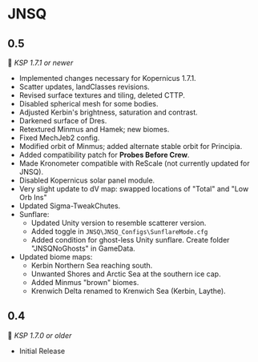 # JNSQ

## 0.5
:bookmark: *KSP 1.7.1  or newer*
* Implemented changes necessary for Kopernicus 1.7.1.
* Scatter updates, landClasses revisions.
* Revised surface textures and tiling, deleted CTTP.
* Disabled spherical mesh for some bodies.
* Adjusted Kerbin's brightness, saturation and contrast.
* Darkened surface of Dres.
* Retextured Minmus and Hamek; new biomes.
* Fixed MechJeb2 config.
* Modified orbit of Minmus; added alternate stable orbit for Principia.
* Added compatibility patch for **Probes Before Crew**.
* Made Kronometer compatible with ReScale (not currently updated for JNSQ).
* Disabled Kopernicus solar panel module.
* Very slight update to dV map: swapped locations of "Total" and "Low Orb Ins"
* Updated Sigma-TweakChutes.
* Sunflare:
  * Updated Unity version to resemble scatterer version.
  * Added toggle in `JNSQ\JNSQ_Configs\SunflareMode.cfg`
  * Added condition for ghost-less Unity sunflare. Create folder "JNSQNoGhosts" in GameData.
* Updated biome maps:
  * Kerbin Northern Sea reaching south.
  * Unwanted Shores and Arctic Sea at the southern ice cap.
  * Added Minmus "brown" biomes.
  * Krenwich Delta renamed to Krenwich Sea (Kerbin, Laythe).
  
## 0.4
:bookmark: *KSP 1.7.0 or older*
* Initial Release
